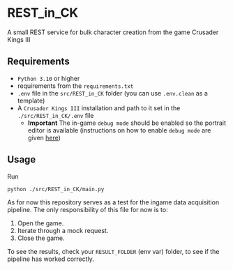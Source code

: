 # REST_in_CK

A small REST service for bulk character creation from the game Crusader Kings III

## Requirements

- `Python 3.10` or higher
- requirements from the `requirements.txt`
- `.env` file in the `src/REST_in_CK` folder (you can use `.env.clean` as a template)  
- A `Crusader Kings III` installation and path to it set in the `./src/REST_in_CK/.env` file
   - **Important** The in-game `debug mode` should be enabled so the portrait editor is available (instructions on how to enable `debug mode` are given [here](https://www.reddit.com/r/CrusaderKings/comments/ikua0e/a_crash_course_into_ck3_custom_portraits/))  

## Usage

Run

```(bash)
python ./src/REST_in_CK/main.py
```

As for now this repository serves as a test for the ingame data acquisition pipeline.
The only responsibility of this file for now is to:

1. Open the game.
2. Iterate through a mock request.
3. Close the game.

To see the results, check your `RESULT_FOLDER` (env var) folder, to see if the pipeline has worked correctly.